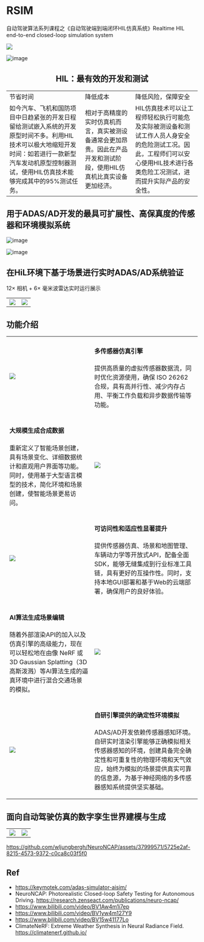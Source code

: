 # RSIM
自动驾驶算法系列课程之《自动驾驶端到端闭环HIL仿真系统》Realtime HIL end-to-end closed-loop simulation system

<img src="https://research.zenseact.com/publications/neuro-ncap/assets/animated_overview.gif">

![image](https://github.com/Charmve/RSIM/assets/29084184/e04db905-15cd-48dc-b0ed-6da563815b74)


<h2 align="center">HIL：最有效的开发和测试</h2>

<table>
  <tbody>
    <tr>
      <td>
        节省时间
      </td>
      <td>
         降低成本
      </td>
      <td>
        降低风险，保障安全
      </td>
    </tr>
    <tr>
      <td>
        如今汽车、飞机和国防项目中日趋紧张的开发日程留给测试嵌入系统的开发原型时间不多。利用HIL技术可以极大地缩短开发时间：如若进行一款新型汽车发动机原型控制器测试，使用HIL仿真技术能够完成其中的95%测试任务。
      </td>
      <td>
        相对于高精度的实时仿真机而言，真实被测设备通常会更加昂贵。因此在产品开发和测试阶段，使用HIL仿真机比真实设备更加经济。
      </td>
      <td>
        HIL仿真技术可以让工程师轻松执行可能危及实际被测设备和测试工作人员人身安全的危险测试工况。因此，工程师们可以安心使用HIL技术进行各类危险工况测试，进而提升实际产品的安全性。
      </td>
    </tr>
  </tbody>
</table>


<h2>用于ADAS/AD开发的最具可扩展性、高保真度的传感器和环境模拟系统</h2>

![image](https://github.com/Charmve/RSIM/assets/29084184/99ef615d-0439-4c09-a881-8e73160d0e96)

![image](https://github.com/Charmve/RSIM/assets/29084184/a9d31acd-47a5-41ea-bfd8-46cc9c1b5630)


<h2>在HiL环境下基于场景进行实时ADAS/AD系统验证</h2>
12× 相机 + 6× 毫米波雷达实时运行展示

<table><tbody><tr>
  <td><img src="src/闭环HiL相机毫米波雷达实时运行展示-1.gif"></td>
  <td><img src="src/闭环HiL相机毫米波雷达实时运行展示-2.gif"></td>
</tr></tbody></table>

<h2>功能介绍</h2>
<table>
  <tbody>
    <tr>
      <td>
        <img src="https://github.com/Charmve/RSIM/assets/29084184/94d53e30-d10b-42da-a2e6-f355178a5062">
      </td>
      <td>
        <h4>多传感器仿真引擎</h4>
        <p>
          提供高质量的虚拟传感器数据流，同时优化资源使用，确保 ISO 26262 合规，具有高并行性、减少内存占用、平衡工作负载和异步数据传输等功能。
        </p>
      </td>
    </tr>
    <tr>
      <td>
        <h4>大规模生成合成数据</h4>
        <p>
          重新定义了智能场景创建，具有场景变化、详细数据统计和直观用户界面等功能。同时，使用基于大型语言模型的技术，简化环境和场景创建，使智能场景更易访问。
        </p>
      </td>
      <td>
        <img src="https://github.com/Charmve/RSIM/assets/29084184/4f50bac4-d430-4222-a99e-7d2eef594f9d">
      </td>
    </tr>
    <tr>
      <td>
        <img src="https://github.com/Charmve/RSIM/assets/29084184/d9fd7c6a-65d3-42b5-8b96-5f196fe77b41">
      </td>
      <td>
         <h4>可访问性和适应性显著提升</h4>
         <p>
           提供传感器仿真、场景和地图管理、车辆动力学等开放式API，配备全面SDK，能够无缝集成到行业标准工具链，具有更好的互操作性。同时，支持本地GUI部署和基于Web的云端部署，确保用户的良好体验。
         </p>
      </td>
    </tr>
    <tr>
      <td>
        <h4>AI算法生成场景编辑</h4>
         <p>
           随着外部渲染API的加入以及仿真引擎的高级能力，现在可以轻松地在由像 NeRF 或 3D Gaussian Splatting（3D高斯泼溅）等AI算法生成的逼真环境中进行混合交通场景的模拟。
         </p>
      </td>
      <td>
         <img src="https://github.com/Charmve/RSIM/assets/29084184/907a937b-0e45-482d-a5ac-062777f02aac">
      </td>
    </tr>
    <tr>
      <td>
        <img src="https://github.com/Charmve/RSIM/assets/29084184/4a9ca498-95c0-47ce-a2a1-6307e9496354">
      </td>
      <td>
        <h4>自研引擎提供的确定性环境模拟</h4>
        <p>
          ADAS/AD开发依赖传感器感知环境。自研实时渲染引擎能够正确模拟相关传感器感知的环境，创建具备完全确定性和可重复性的物理环境和天气效应，始终为模拟的场景提供真实可靠的信息源，为基于神经网络的多传感器感知系统提供坚实基础。
        </p>
      </td>
    </tr>
  </tbody>
</table>

<h2>面向自动驾驶仿真的数字孪生世界建模与生成</h2>

<table><tbody><tr>
  <td><img src="https://github.com/Charmve/RSIM/assets/29084184/0cb668cc-fbbb-49bc-9034-0284f1c1906f"></td>
  <td><img src="https://github.com/Charmve/RSIM/assets/29084184/73f27738-9348-493e-9e0d-354be0e5816d"></td>
</tr></tbody></table>

https://github.com/wljungbergh/NeuroNCAP/assets/37999571/5725e2af-8215-4573-9372-c0ca8c03f5f0

## Ref
- https://keymotek.com/adas-simulator-aisim/
- NeuroNCAP: Photorealistic Closed-loop Safety Testing for Autonomous Driving. https://research.zenseact.com/publications/neuro-ncap/
- https://www.bilibili.com/video/BV1Aw4m1i7ep
- https://www.bilibili.com/video/BV1yw4m127Y9
- https://www.bilibili.com/video/BV15w41177Lo
- ClimateNeRF: Extreme Weather Synthesis in Neural Radiance Field. https://climatenerf.github.io/ 
